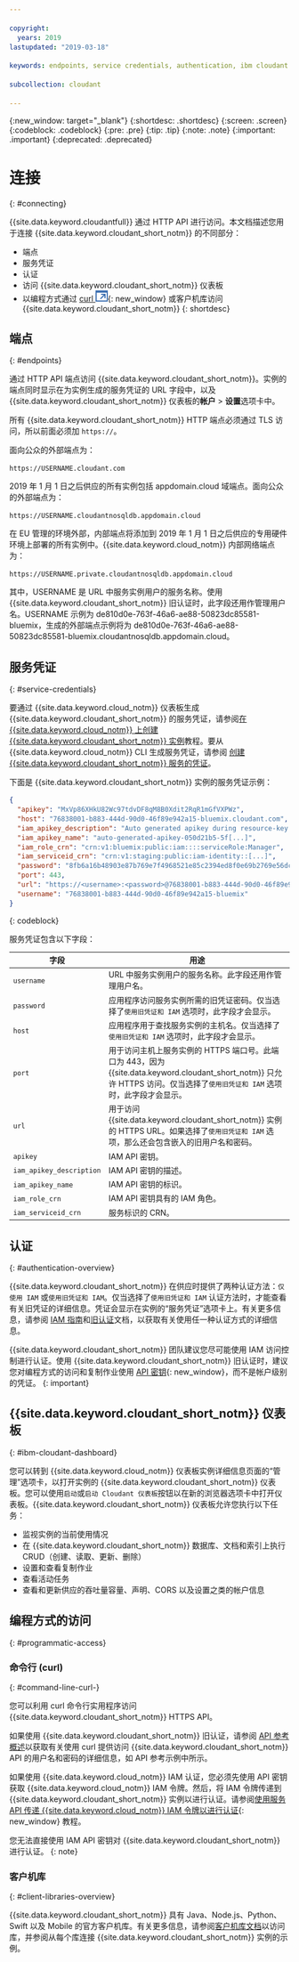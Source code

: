 ```yaml
---

copyright:
  years: 2019
lastupdated: "2019-03-18"

keywords: endpoints, service credentials, authentication, ibm cloudant dashboard, curl, client libraries

subcollection: cloudant

---
```


{:new_window: target="_blank"}
{:shortdesc: .shortdesc}
{:screen: .screen}
{:codeblock: .codeblock}
{:pre: .pre}
{:tip: .tip}
{:note: .note}
{:important: .important}
{:deprecated: .deprecated}

<!-- Acrolinx: 2018-07-02 -->

# 连接
{: #connecting}

{{site.data.keyword.cloudantfull}} 通过 HTTP API 进行访问。本文档描述您用于连接 {{site.data.keyword.cloudant_short_notm}} 的不同部分：
- 端点
- 服务凭证
- 认证
- 访问 {{site.data.keyword.cloudant_short_notm}} 仪表板
- 以编程方式通过 [curl ![外部链接图标](../images/launch-glyph.svg "外部链接图标")](https://curl.haxx.se/){: new_window} 或客户机库访问 {{site.data.keyword.cloudant_short_notm}}
{: shortdesc}

## 端点
{: #endpoints}

通过 HTTP API 端点访问 {{site.data.keyword.cloudant_short_notm}}。实例的端点同时显示在为实例生成的服务凭证的 URL 字段中，以及 {{site.data.keyword.cloudant_short_notm}} 仪表板的**帐户** > **设置**选项卡中。

所有 {{site.data.keyword.cloudant_short_notm}} HTTP 端点必须通过 TLS 访问，所以前面必须加 `https://`。

面向公众的外部端点为：

`https://USERNAME.cloudant.com`

2019 年 1 月 1 日之后供应的所有实例包括 appdomain.cloud 域端点。面向公众的外部端点为：

`https://USERNAME.cloudantnosqldb.appdomain.cloud`

在 EU 管理的环境外部，内部端点将添加到 2019 年 1 月 1 日之后供应的专用硬件环境上部署的所有实例中。{{site.data.keyword.cloud_notm}} 内部网络端点为：

`https://USERNAME.private.cloudantnosqldb.appdomain.cloud`

其中，USERNAME 是 URL 中服务实例用户的服务名称。使用 {{site.data.keyword.cloudant_short_notm}} 旧认证时，此字段还用作管理用户名。USERNAME 示例为 de810d0e-763f-46a6-ae88-50823dc85581-bluemix，生成的外部端点示例将为 de810d0e-763f-46a6-ae88-50823dc85581-bluemix.cloudantnosqldb.appdomain.cloud。 

## 服务凭证
{: #service-credentials}

要通过 {{site.data.keyword.cloud_notm}}
仪表板生成 {{site.data.keyword.cloudant_short_notm}} 的服务凭证，请参阅[在 {{site.data.keyword.cloud_notm}} 上创建 {{site.data.keyword.cloudant_short_notm}} 实例](/docs/services/Cloudant?topic=cloudant-creating-an-ibm-cloudant-instance-on-ibm-cloud#creating-an-ibm-cloudant-instance-on-ibm-cloud)教程。要从 {{site.data.keyword.cloud_notm}} CLI 生成服务凭证，请参阅 [创建 {{site.data.keyword.cloudant_short_notm}}
服务的凭证](/docs/services/Cloudant?topic=cloudant-creating-an-ibm-cloudant-instance-on-ibm-cloud-by-using-the-ibm-cloud-cli#creating-an-ibm-cloudant-instance-on-ibm-cloud-by-using-the-ibm-cloud-cli)。 

下面是 {{site.data.keyword.cloudant_short_notm}} 实例的服务凭证示例：

```json
{
  "apikey": "MxVp86XHkU82Wc97tdvDF8qM8B0Xdit2RqR1mGfVXPWz",
  "host": "76838001-b883-444d-90d0-46f89e942a15-bluemix.cloudant.com",
  "iam_apikey_description": "Auto generated apikey during resource-key [...]",
  "iam_apikey_name": "auto-generated-apikey-050d21b5-5f[...]",
  "iam_role_crn": "crn:v1:bluemix:public:iam::::serviceRole:Manager",
  "iam_serviceid_crn": "crn:v1:staging:public:iam-identity::[...]",
  "password": "8fb6a16b48903e87b769e7f4968521e85c2394ed8f0e69b2769e56dcb27d2e76",
  "port": 443,
  "url": "https://<username>:<password>@76838001-b883-444d-90d0-46f89e942a15-bluemix.cloudant.com",
  "username": "76838001-b883-444d-90d0-46f89e942a15-bluemix"
}
```
{: codeblock}

服务凭证包含以下字段：

字段       |用途
------|--------
`username` |URL 中服务实例用户的服务名称。此字段还用作管理用户名。
`password` |应用程序访问服务实例所需的旧凭证密码。仅当选择了`使用旧凭证和 IAM` 选项时，此字段才会显示。
`host`     |应用程序用于查找服务实例的主机名。仅当选择了`使用旧凭证和 IAM` 选项时，此字段才会显示。
`port`     |用于访问主机上服务实例的 HTTPS 端口号。此端口为 443，因为 {{site.data.keyword.cloudant_short_notm}} 只允许 HTTPS 访问。仅当选择了`使用旧凭证和 IAM` 选项时，此字段才会显示。
`url`|用于访问 {{site.data.keyword.cloudant_short_notm}} 实例的 HTTPS URL。如果选择了`使用旧凭证和 IAM` 选项，那么还会包含嵌入的旧用户名和密码。
`apikey`|IAM API 密钥。
`iam_apikey_description`|IAM API 密钥的描述。
`iam_apikey_name`|IAM API 密钥的标识。
`iam_role_crn`|IAM API 密钥具有的 IAM 角色。
`iam_serviceid_crn`|服务标识的 CRN。

## 认证
{: #authentication-overview}

{{site.data.keyword.cloudant_short_notm}} 在供应时提供了两种认证方法：`仅使用 IAM` 或`使用旧凭证和 IAM`。仅当选择了`使用旧凭证和 IAM` 认证方法时，才能查看有关旧凭证的详细信息。凭证会显示在实例的“服务凭证”选项卡上。有关更多信息，请参阅 [IAM 指南](/docs/services/Cloudant?topic=cloudant-ibm-cloud-identity-and-access-management-iam-#ibm-cloud-identity-and-access-management-iam-)和[旧认证](/docs/services/Cloudant?topic=cloudant-authentication#authentication)文档，以获取有关使用任一种认证方式的详细信息。
 
{{site.data.keyword.cloudant_short_notm}} 团队建议您尽可能使用 IAM 访问控制进行认证。使用 {{site.data.keyword.cloudant_short_notm}} 旧认证时，建议您对编程方式的访问和复制作业使用 [API 密钥](/docs/services/Cloudant?topic=cloudant-authorization#api-keys){: new_window}，而不是帐户级别的凭证。
{: important}

## {{site.data.keyword.cloudant_short_notm}} 仪表板
{: #ibm-cloudant-dashboard}

您可以转到 {{site.data.keyword.cloud_notm}} 仪表板实例详细信息页面的“管理”选项卡，以打开实例的 {{site.data.keyword.cloudant_short_notm}} 仪表板。您可以使用`启动`或`启动 Cloudant 仪表板`按钮以在新的浏览器选项卡中打开仪表板。{{site.data.keyword.cloudant_short_notm}} 仪表板允许您执行以下任务：

- 监视实例的当前使用情况
- 在 {{site.data.keyword.cloudant_short_notm}} 数据库、文档和索引上执行 CRUD（创建、读取、更新、删除）
- 设置和查看复制作业
- 查看活动任务
- 查看和更新供应的吞吐量容量、声明、CORS 以及设置之类的帐户信息

## 编程方式的访问
{: #programmatic-access}

### 命令行 (curl)
{: #command-line-curl-}

您可以利用 curl 命令行实用程序访问 {{site.data.keyword.cloudant_short_notm}} HTTPS API。 

如果使用 {{site.data.keyword.cloudant_short_notm}} 旧认证，请参阅 [API 参考概述](/docs/services/Cloudant?topic=cloudant-api-reference-overview#api-reference-overview)以获取有关使用 curl 提供访问 {{site.data.keyword.cloudant_short_notm}} API 的用户名和密码的详细信息，如 API 参考示例中所示。

如果使用 {{site.data.keyword.cloud_notm}} IAM 认证，您必须先使用 API 密钥获取 {{site.data.keyword.cloud_notm}} IAM 令牌。然后，将 IAM 令牌传递到 {{site.data.keyword.cloudant_short_notm}} 实例以进行认证。请参阅[使用服务 API 传递
{{site.data.keyword.cloud_notm}} IAM 令牌以进行认证](https://cloud.ibm.com/docs/services/iam?topic=iam-iamapikeysforservices#token_auth){: new_window} 
教程。 

您无法直接使用 IAM API 密钥对 {{site.data.keyword.cloudant_short_notm}} 进行认证。
{: note}

### 客户机库
{: #client-libraries-overview}

{{site.data.keyword.cloudant_short_notm}} 具有 Java、Node.js、Python、Swift 以及 Mobile 的官方客户机库。有关更多信息，请参阅[客户机库文档](/docs/services/Cloudant?topic=cloudant-client-libraries#client-libraries)以访问库，并参阅从每个库连接 {{site.data.keyword.cloudant_short_notm}} 实例的示例。 
